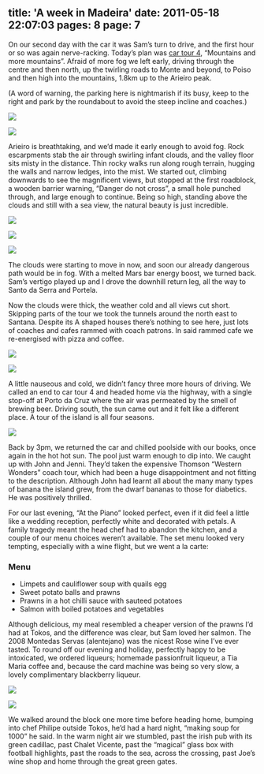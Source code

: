 title: 'A week in Madeira'
date: 2011-05-18 22:07:03
pages: 8
page: 7
---

On our second day with the car it was Sam’s turn to drive, and the first hour or so was again nerve-racking. Today’s plan was [car tour 4](http://amzn.to/mcTwRT "Read reviews on Amazon"), “Mountains and more mountains”. Afraid of more fog we left early, driving through the centre and then north, up the twirling roads to Monte and beyond, to Poiso and then high into the mountains, 1.8km up to the Arieiro peak.

(A word of warning, the parking here is nightmarish if its busy, keep to the right and park by the roundabout to avoid the steep incline and coaches.)

[![](http://host.trivialbeing.org/up/small/madeira-124-arieiro-peak.jpg)](http://host.trivialbeing.org/up/madeira-124-arieiro-peak.jpg)

[![](http://host.trivialbeing.org/up/small/madeira-125-arieiro-views.jpg)](http://host.trivialbeing.org/up/madeira-125-arieiro-views.jpg)

Arieiro is breathtaking, and we’d made it early enough to avoid fog. Rock escarpments stab the air through swirling infant clouds, and the valley floor sits misty in the distance. Thin rocky walks run along rough terrain, hugging the walls and narrow ledges, into the mist. We started out, climbing downwards to see the magnificent views, but stopped at the first roadblock, a wooden barrier warning, “Danger do not cross”, a small hole punched through, and large enough to continue. Being so high, standing above the clouds and still with a sea view, the natural beauty is just incredible.

[![](http://host.trivialbeing.org/up/small/madeira-133-arieiro-walk.jpg)](http://host.trivialbeing.org/up/madeira-133-arieiro-walk.jpg)

[![](http://host.trivialbeing.org/up/small/madeira-130-danger-do-not-cross.jpg)](http://host.trivialbeing.org/up/madeira-130-danger-do-not-cross.jpg)

[![](http://host.trivialbeing.org/up/small/madeira-129-arieiro-trek.jpg)](http://host.trivialbeing.org/up/madeira-129-arieiro-trek.jpg)

The clouds were starting to move in now, and soon our already dangerous path would be in fog. With a melted Mars bar energy boost, we turned back. Sam’s vertigo played up and I drove the downhill return leg, all the way to Santo da Serra and Portela.

Now the clouds were thick, the weather cold and all views cut short. Skipping parts of the tour we took the tunnels around the north east to Santana. Despite its A shaped houses there’s nothing to see here, just lots of coaches and cafes rammed with coach patrons. In said rammed cafe we re-energised with pizza and coffee.

[![](http://host.trivialbeing.org/up/small/madeira-138-tunnel.jpg)](http://host.trivialbeing.org/up/madeira-138-tunnel.jpg)

[![](http://host.trivialbeing.org/up/small/madeira-136-santana-a-house.jpg)](http://host.trivialbeing.org/up/madeira-136-santana-a-house.jpg)

A little nauseous and cold, we didn’t fancy three more hours of driving. We called an end to car tour 4 and headed home via the highway, with a single stop-off at Porto da Cruz where the air was permeated by the smell of brewing beer. Driving south, the sun came out and it felt like a different place. A tour of the island is all four seasons.

[![](http://host.trivialbeing.org/up/small/madeira-140-porto-da-cruz.jpg)](http://host.trivialbeing.org/up/madeira-140-porto-da-cruz.jpg)

Back by 3pm, we returned the car and chilled poolside with our books, once again in the hot hot sun. The pool just warm enough to dip into. We caught up with John and Jenni. They’d taken the expensive Thomson “Western Wonders” coach tour, which had been a huge disappointment and not fitting to the description. Although John had learnt all about the many many types of banana the island grew, from the dwarf bananas to those for diabetics. He was positively thrilled.

For our last evening, “At the Piano” looked perfect, even if it did feel a little like a wedding reception, perfectly white and decorated with petals. A family tragedy meant the head chef had to abandon the kitchen, and a couple of our menu choices weren’t available. The set menu looked very tempting, especially with a wine flight, but we went a la carte:

<div class="menu">

### Menu

*   Limpets and cauliflower soup with quails egg
*   Sweet potato balls and prawns
*   Prawns in a hot chilli sauce with sauteed potatoes
*   Salmon with boiled potatoes and vegetables
</div>

Although delicious, my meal resembled a cheaper version of the prawns I’d had at Tokos, and the difference was clear, but Sam loved her salmon. The 2008 Montedas Servas (alentejano) was the nicest Rose wine I’ve ever tasted. To round off our evening and holiday, perfectly happy to be intoxicated, we ordered liqueurs; homemade passionfruit liqueur, a Tia Maria coffee and, because the card machine was being so very slow, a lovely complimentary blackberry liqueur.

[![](http://host.trivialbeing.org/up/small/madeira-143-at-the-piano.jpg)](http://host.trivialbeing.org/up/madeira-143-at-the-piano.jpg)

[![](http://host.trivialbeing.org/up/small/madeira-145-at-the-piano.jpg)](http://host.trivialbeing.org/up/madeira-145-at-the-piano.jpg)

We walked around the block one more time before heading home, bumping into chef Philipe outside Tokos, he’d had a hard night, “making soup for 1000” he said. In the warm night air we stumbled, past the irish pub with its green cadillac, past Chalet Vicente, past the “magical” glass box with football highlights, past the roads to the sea, across the crossing, past Joe’s wine shop and home through the great green gates.
